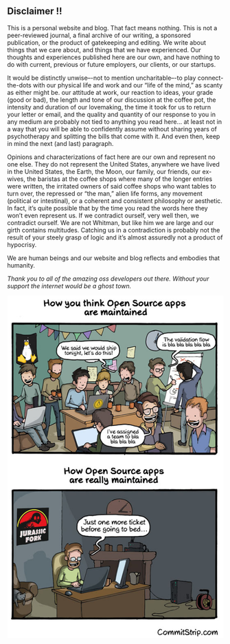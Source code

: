 ## Disclaimer :bangbang:

This is a personal website and blog. That fact means nothing. This is not a peer-reviewed journal, a final archive of our writing, a sponsored publication, or
the product of gatekeeping and editing.  We write about things that we care about, and things that we have experienced. Our thoughts and experiences
published here are our own, and have nothing to do with current, previous or future employers, our clients, or our startups.

It would be distinctly unwise–-not to mention uncharitable–-to play connect-the-dots with our physical life and work and our “life of the mind,”
as scanty as either might be. our attitude at work, our reaction to ideas, your grade (good or bad), the length and tone of our discussion at the
coffee pot, the intensity and duration of our lovemaking, the time it took for us to return your letter or email, and the quality and quantity
of our response to you in any medium are probably not tied to anything you read here… at least not in a way that you will be able to confidently
assume without sharing years of psychotherapy and splitting the bills that come with it. And even then, keep in mind the next (and last) paragraph.

Opinions and characterizations of fact here are our own and represent no one else. They do not represent the United States, anywhere we have lived in the United States, the Earth, the Moon, our family, our friends, our ex-wives, the baristas at the coffee shops where many of the longer entries were written, the irritated owners of said coffee shops who want tables to turn over, the repressed or “the man,” alien life forms, any movement (political or intestinal), or a coherent and consistent philosophy or aesthetic. In fact, it’s quite possible that by the time you read the words here they won’t even represent us.
If we contradict ourself, very well then, we contradict ourself. We are not Whitman, but like him we are large and our girth contains multitudes.
Catching us in a contradiction is probably not the result of your steely grasp of logic and it’s almost assuredly not a product of hypocrisy.

We are human beings and our website and blog reflects and embodies that humanity.

*Thank you to all of the amazing oss developers out there.  Without your support the internet would be a ghost town.*

![open-source-projects.jpeg](https://github.com/RobotsBuildingRobots/robotsbuildingrobots.com/blob/master/source-assets/open-source-projects.jpeg?raw=true)
